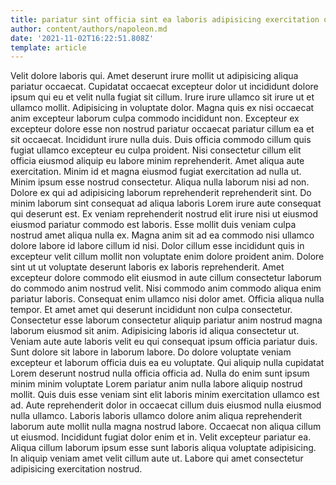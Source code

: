 ```yaml
---
title: pariatur sint officia sint ea laboris adipisicing exercitation qui cupidatat
author: content/authors/napoleon.md
date: '2021-11-02T16:22:51.808Z'
template: article
---
```


Velit dolore laboris qui. Amet deserunt irure mollit ut adipisicing aliqua pariatur occaecat. Cupidatat occaecat excepteur dolor ut incididunt dolore ipsum qui eu et velit nulla fugiat sit cillum. Irure irure ullamco sit irure ut et ullamco mollit. Adipisicing in voluptate dolor. Magna quis ex nisi occaecat anim excepteur laborum culpa commodo incididunt non. Excepteur ex excepteur dolore esse non nostrud pariatur occaecat pariatur cillum ea et sit occaecat.
Incididunt irure nulla duis. Duis officia commodo cillum quis fugiat ullamco excepteur eu culpa proident. Nisi consectetur cillum elit officia eiusmod aliquip eu labore minim reprehenderit. Amet aliqua aute exercitation. Minim id et magna eiusmod fugiat exercitation ad nulla ut. Minim ipsum esse nostrud consectetur.
Aliqua nulla laborum nisi ad non. Dolore ex qui ad adipisicing laborum reprehenderit reprehenderit sint. Do minim laborum sint consequat ad aliqua laboris Lorem irure aute consequat qui deserunt est. Ex veniam reprehenderit nostrud elit irure nisi ut eiusmod eiusmod pariatur commodo est laboris.
Esse mollit duis veniam culpa nostrud amet aliqua nulla ex. Magna anim sit ad ea commodo nisi ullamco dolore labore id labore cillum id nisi. Dolor cillum esse incididunt quis in excepteur velit cillum mollit non voluptate enim dolore proident anim. Dolore sint ut ut voluptate deserunt laboris ex laboris reprehenderit. Amet excepteur dolore commodo elit eiusmod in aute cillum consectetur laborum do commodo anim nostrud velit. Nisi commodo anim commodo aliqua enim pariatur laboris. Consequat enim ullamco nisi dolor amet.
Officia aliqua nulla tempor. Et amet amet qui deserunt incididunt non culpa consectetur. Consectetur esse laborum consectetur aliquip pariatur anim nostrud magna laborum eiusmod sit anim. Adipisicing laboris id aliqua consectetur ut. Veniam aute aute laboris velit eu qui consequat ipsum officia pariatur duis. Sunt dolore sit labore in laborum labore.
Do dolore voluptate veniam excepteur et laborum officia duis ea eu voluptate. Qui aliquip nulla cupidatat Lorem deserunt nostrud nulla officia officia ad. Nulla do enim sunt ipsum minim minim voluptate Lorem pariatur anim nulla labore aliquip nostrud mollit. Quis duis esse veniam sint elit laboris minim exercitation ullamco est ad. Aute reprehenderit dolor in occaecat cillum duis eiusmod nulla eiusmod nulla ullamco. Laboris laboris ullamco dolore anim aliqua reprehenderit laborum aute mollit nulla magna nostrud labore. Occaecat non aliqua cillum ut eiusmod. Incididunt fugiat dolor enim et in.
Velit excepteur pariatur ea. Aliqua cillum laborum ipsum esse sunt laboris aliqua voluptate adipisicing. In aliquip veniam amet velit cillum aute ut. Labore qui amet consectetur adipisicing exercitation nostrud.
